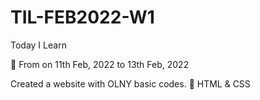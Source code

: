 # TIL-FEB2022-W1

 Today I Learn

📅 From on 11th Feb, 2022 to 13th Feb, 2022

  Created a website with OLNY basic codes.
  📍 HTML & CSS
